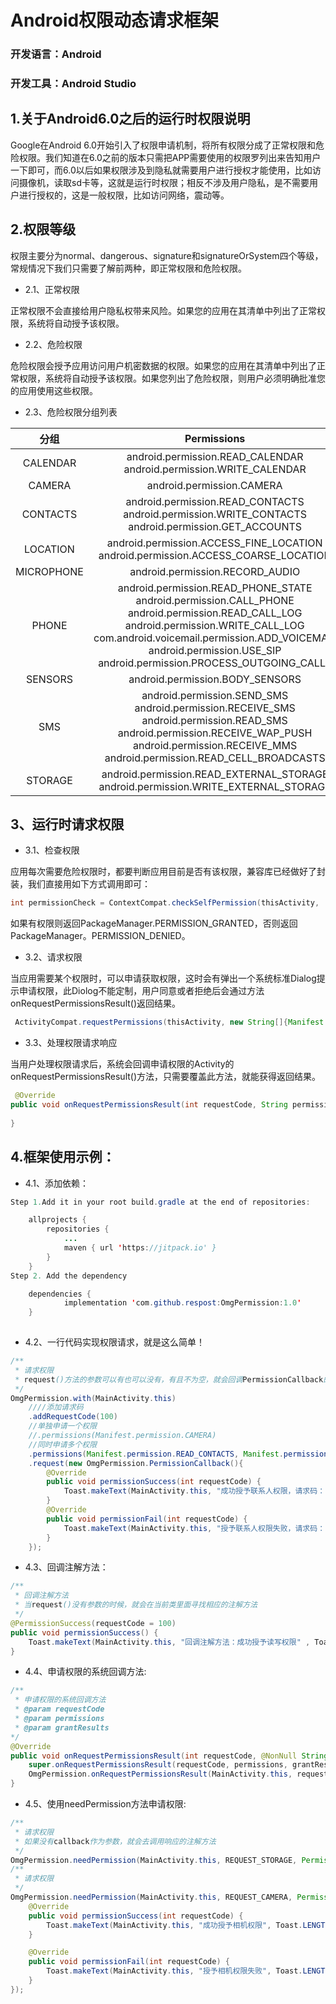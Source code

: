 # Android权限动态请求框架
### 开发语言：Android
### 开发工具：Android Studio

1.关于Android6.0之后的运行时权限说明
---

Google在Android 6.0开始引入了权限申请机制，将所有权限分成了正常权限和危险权限。我们知道在6.0之前的版本只需把APP需要使用的权限罗列出来告知用户一下即可，而6.0以后如果权限涉及到隐私就需要用户进行授权才能使用，比如访问摄像机，读取sd卡等，这就是运行时权限；相反不涉及用户隐私，是不需要用户进行授权的，这是一般权限，比如访问网络，震动等。 

2.权限等级
---

权限主要分为normal、dangerous、signature和signatureOrSystem四个等级，常规情况下我们只需要了解前两种，即正常权限和危险权限。

* 2.1、正常权限

正常权限不会直接给用户隐私权带来风险。如果您的应用在其清单中列出了正常权限，系统将自动授予该权限。

* 2.2、危险权限

危险权限会授予应用访问用户机密数据的权限。如果您的应用在其清单中列出了正常权限，系统将自动授予该权限。如果您列出了危险权限，则用户必须明确批准您的应用使用这些权限。

* 2.3、危险权限分组列表

|分组|Permissions|
|:-----------:|:-----------:|
|CALENDAR|android.permission.READ_CALENDAR<br>android.permission.WRITE_CALENDAR|
|CAMERA|android.permission.CAMERA|
|CONTACTS|android.permission.READ_CONTACTS<br>android.permission.WRITE_CONTACTS<br>android.permission.GET_ACCOUNTS|
|LOCATION|android.permission.ACCESS_FINE_LOCATION<br>android.permission.ACCESS_COARSE_LOCATION|
|MICROPHONE|android.permission.RECORD_AUDIO|
|PHONE|android.permission.READ_PHONE_STATE<br>android.permission.CALL_PHONE<br>android.permission.READ_CALL_LOG<br>android.permission.WRITE_CALL_LOG<br>com.android.voicemail.permission.ADD_VOICEMAIL<br>android.permission.USE_SIP<br>android.permission.PROCESS_OUTGOING_CALLS|
|SENSORS|android.permission.BODY_SENSORS|
|SMS|android.permission.SEND_SMS<br>android.permission.RECEIVE_SMS<br>android.permission.READ_SMS<br>android.permission.RECEIVE_WAP_PUSH<br>android.permission.RECEIVE_MMS<br>android.permission.READ_CELL_BROADCASTS|
|STORAGE|android.permission.READ_EXTERNAL_STORAGE<br>android.permission.WRITE_EXTERNAL_STORAGE|

3、运行时请求权限
---

* 3.1、检查权限

应用每次需要危险权限时，都要判断应用目前是否有该权限，兼容库已经做好了封装，我们直接用如下方式调用即可：

```Java
int permissionCheck = ContextCompat.checkSelfPermission(thisActivity,    Manifest.permission.WRITE_CALENDAR);
```

 如果有权限则返回PackageManager.PERMISSION_GRANTED，否则返回PackageManager。PERMISSION_DENIED。
 
* 3.2、请求权限

当应用需要某个权限时，可以申请获取权限，这时会有弹出一个系统标准Dialog提示申请权限，此Diolog不能定制，用户同意或者拒绝后会通过方法onRequestPermissionsResult()返回结果。

```Java
 ActivityCompat.requestPermissions(thisActivity, new String[]{Manifest.permission.READ_CONTACTS}, REQUEST_CODE);
``` 
 
* 3.3、处理权限请求响应

当用户处理权限请求后，系统会回调申请权限的Activity的onRequestPermissionsResult()方法，只需要覆盖此方法，就能获得返回结果。

```Java
 @Override
public void onRequestPermissionsResult(int requestCode, String permissions[], int[] grantResults) {
 
}
```


4.框架使用示例：
---

* 4.1、添加依赖：

```Java
Step 1.Add it in your root build.gradle at the end of repositories:

	allprojects {
		repositories {
			...
			maven { url 'https://jitpack.io' }
		}
	}
Step 2. Add the dependency

	dependencies {
	        implementation 'com.github.respost:OmgPermission:1.0'
	}
 
```
* 4.2、一行代码实现权限请求，就是这么简单！

```Java
/**
 * 请求权限
 * request()方法的参数可以有也可以没有，有且不为空，就会回调PermissionCallback的响应的回调方法，没有或为空，则回调响应的注解方法。
 */
OmgPermission.with(MainActivity.this)
    ////添加请求码
    .addRequestCode(100)
    //单独申请一个权限
    //.permissions(Manifest.permission.CAMERA)
    //同时申请多个权限
    .permissions(Manifest.permission.READ_CONTACTS, Manifest.permission.RECEIVE_SMS, Manifest.permission.WRITE_CONTACTS)
    .request(new OmgPermission.PermissionCallback(){
        @Override
        public void permissionSuccess(int requestCode) {
            Toast.makeText(MainActivity.this, "成功授予联系人权限，请求码： " + requestCode, Toast.LENGTH_SHORT).show();
        }
        @Override
        public void permissionFail(int requestCode) {
            Toast.makeText(MainActivity.this, "授予联系人权限失败，请求码： " + requestCode, Toast.LENGTH_SHORT).show();
        }
    });
```

* 4.3、回调注解方法：

```Java
/**
 * 回调注解方法
 * 当request()没有参数的时候，就会在当前类里面寻找相应的注解方法
 */
@PermissionSuccess(requestCode = 100)
public void permissionSuccess() {
    Toast.makeText(MainActivity.this, "回调注解方法：成功授予读写权限" , Toast.LENGTH_SHORT).show();
}
```

* 4.4、申请权限的系统回调方法:

```Java
/**
 * 申请权限的系统回调方法
 * @param requestCode
 * @param permissions
 * @param grantResults
*/
@Override
public void onRequestPermissionsResult(int requestCode, @NonNull String[] permissions, @NonNull int[] grantResults) {
    super.onRequestPermissionsResult(requestCode, permissions, grantResults);
    OmgPermission.onRequestPermissionsResult(MainActivity.this, requestCode, permissions, grantResults);
}
```

* 4.5、使用needPermission方法申请权限:

```Java
/**
 * 请求权限
 * 如果没有callback作为参数，就会去调用响应的注解方法
 */
OmgPermission.needPermission(MainActivity.this, REQUEST_STORAGE, Permission.STORAGE);
/**
 * 请求权限
 */
OmgPermission.needPermission(MainActivity.this, REQUEST_CAMERA, Permission.CAMERA, new OmgPermission.PermissionCallback() {
    @Override
    public void permissionSuccess(int requestCode) {
        Toast.makeText(MainActivity.this, "成功授予相机权限", Toast.LENGTH_SHORT).show();
    }

    @Override
    public void permissionFail(int requestCode) {
        Toast.makeText(MainActivity.this, "授予相机权限失败", Toast.LENGTH_SHORT).show();
    }
});
```